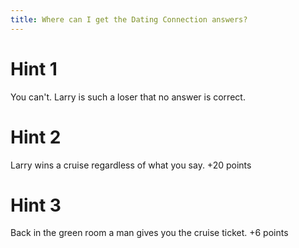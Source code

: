 ```yaml
---
title: Where can I get the Dating Connection answers?
---
```

# Hint 1
You can't. Larry is such a loser that no answer is correct.

# Hint 2
Larry wins a cruise regardless of what you say.   +20 points

# Hint 3
Back in the green room a man gives you the cruise ticket. +6 points

